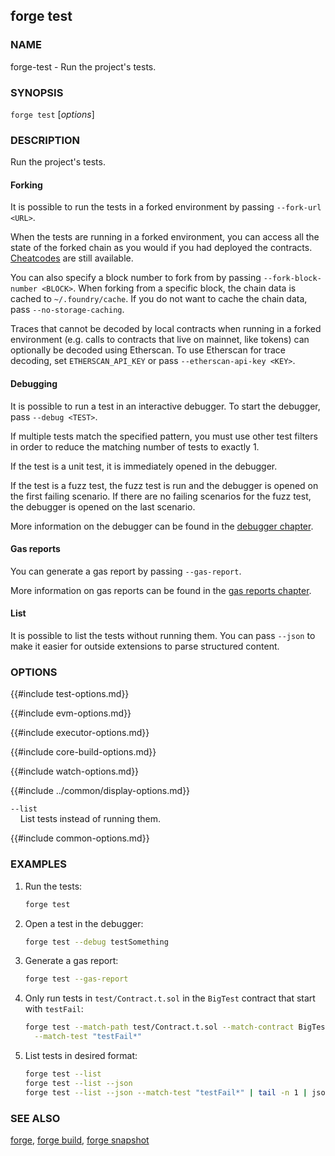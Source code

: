 ## forge test

### NAME

forge-test - Run the project's tests.

### SYNOPSIS

`forge test` [*options*]

### DESCRIPTION

Run the project's tests.

#### Forking

It is possible to run the tests in a forked environment by passing `--fork-url <URL>`.

When the tests are running in a forked environment, you can access all the state of the forked chain as you would
if you had deployed the contracts. [Cheatcodes][cheatcodes] are still available.

You can also specify a block number to fork from by passing `--fork-block-number <BLOCK>`. When forking from a
specific block, the chain data is cached to `~/.foundry/cache`. If you do not want to cache the chain data,
pass `--no-storage-caching`.

Traces that cannot be decoded by local contracts when running in a forked environment (e.g. calls to
contracts that live on mainnet, like tokens) can optionally be decoded using Etherscan. To use Etherscan
for trace decoding, set `ETHERSCAN_API_KEY` or pass `--etherscan-api-key <KEY>`.

#### Debugging

It is possible to run a test in an interactive debugger. To start the debugger, pass `--debug <TEST>`.

If multiple tests match the specified pattern, you must use other test filters in order to reduce
the matching number of tests to exactly 1.

If the test is a unit test, it is immediately opened in the debugger.

If the test is a fuzz test, the fuzz test is run and the debugger is opened on the first failing scenario.
If there are no failing scenarios for the fuzz test, the debugger is opened on the last scenario.

More information on the debugger can be found in the [debugger chapter][debugger].

#### Gas reports

You can generate a gas report by passing `--gas-report`.

More information on gas reports can be found in the [gas reports chapter][gas-reports].

#### List

It is possible to list the tests without running them.
You can pass `--json` to make it easier for outside extensions to parse structured content.

### OPTIONS

{{#include test-options.md}}

{{#include evm-options.md}}

{{#include executor-options.md}}

{{#include core-build-options.md}}

{{#include watch-options.md}}

{{#include ../common/display-options.md}}

`--list`  
&nbsp;&nbsp;&nbsp;&nbsp;List tests instead of running them.

{{#include common-options.md}}

### EXAMPLES

1. Run the tests:

   ```sh
   forge test
   ```

2. Open a test in the debugger:

   ```sh
   forge test --debug testSomething
   ```

3. Generate a gas report:

   ```sh
   forge test --gas-report
   ```

4. Only run tests in `test/Contract.t.sol` in the `BigTest` contract that start with `testFail`:

   ```sh
   forge test --match-path test/Contract.t.sol --match-contract BigTest \
     --match-test "testFail*"
   ```

5. List tests in desired format:
   ```sh
   forge test --list
   forge test --list --json
   forge test --list --json --match-test "testFail*" | tail -n 1 | json_pp
   ```

### SEE ALSO

[forge](./forge.md), [forge build](./forge-build.md), [forge snapshot](./forge-snapshot.md)

[debugger]: ../../forge/debugger.md
[cheatcodes]: ../../cheatcodes/
[gas-reports]: ../../forge/gas-reports.md

